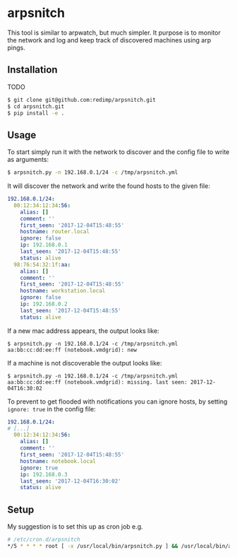 # arpsnitch

This tool is similar to arpwatch, but much simpler. It purpose is to
monitor the network and log and keep track of discovered machines using
arp pings.

## Installation

TODO
```bash
$ git clone git@github.com:redimp/arpsnitch.git
$ cd arpsnitch.git
$ pip install -e .
```

## Usage

To start simply run it with the network to discover and the config file
to write as arguments:

```bash
$ arpsnitch.py -n 192.168.0.1/24 -c /tmp/arpsnitch.yml
```

It will discover the network and write the found hosts to the given
file:

```yaml
192.168.0.1/24:
  00:12:34:12:34:56:
    alias: []
    comment: ''
    first_seen: '2017-12-04T15:48:55'
    hostname: router.local
    ignore: false
    ip: 192.168.0.1
    last_seen: '2017-12-04T15:48:55'
    status: alive
  98:76:54:32:1f:aa:
    alias: []
    comment: ''
    first_seen: '2017-12-04T15:48:55'
    hostname: workstation.local
    ignore: false
    ip: 192.168.0.2
    last_seen: '2017-12-04T15:48:55'
    status: alive
```

If a new mac address appears, the output looks like:
```
$ arpsnitch.py -n 192.168.0.1/24 -c /tmp/arpsnitch.yml
aa:bb:cc:dd:ee:ff (notebook.vmdgrid): new
```

If a machine is not discoverable the output looks like:
```
$ arpsnitch.py -n 192.168.0.1/24 -c /tmp/arpsnitch.yml
aa:bb:cc:dd:ee:ff (notebook.vmdgrid): missing. last seen: 2017-12-04T16:30:02
```

To prevent to get flooded with notifications you can ignore hosts, by setting `ignore: true` in the
config file:
```yaml
192.168.0.1/24:
# [...]
  00:12:34:12:34:56:
    alias: []
    comment: ''
    first_seen: '2017-12-04T15:48:55'
    hostname: notebook.local
    ignore: true
    ip: 192.168.0.3
    last_seen: '2017-12-04T16:30:02'
    status: alive
```

## Setup

My suggestion is to set this up as cron job e.g.

```bash
# /etc/cron.d/arpsnitch
*/5 * * * * root [ -x /usr/local/bin/arpsnitch.py ] && /usr/local/bin/arpsnitch.py -c /tmp/arpsnitch.yml
```
